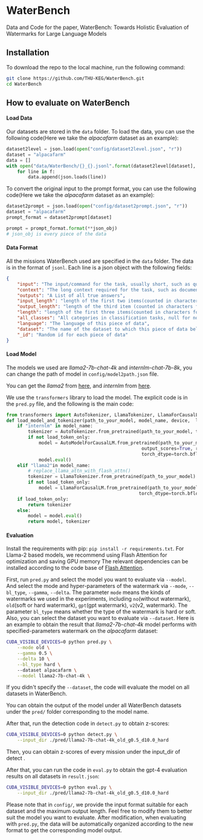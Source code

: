 # WaterBench
Data and Code for the paper, WaterBench: Towards Holistic Evaluation of Watermarks for Large Language Models  

## Installation
To download the repo to the local machine, run the following command:
``` bash
git clone https://github.com/THU-KEG/WaterBench.git
cd WaterBench
```

## How to evaluate on WaterBench

#### Load Data

Our datasets are stored in the `data` folder. To load the data, you can use the following code(Here we take the *alpacafarm* dataset as an example):

``` python
dataset2level = json.load(open("config/dataset2level.json", "r"))
dataset = "alpacafarm"
data = []
with open("data/WaterBench/{}_{}.jsonl".format(dataset2level[dataset], dataset), "r", encoding="utf-8") as f:
    for line in f:
        data.append(json.loads(line))
```

To convert the original input to the prompt format, you can use the following code(Here we take the *alpacafarm* dataset as an example):

``` python
dataset2prompt = json.load(open("config/dataset2prompt.json", "r"))
dataset = "alpacafarm"
prompt_format = dataset2prompt[dataset]

prompt = prompt_format.format(**json_obj)
# json_obj is every piece of the data
```

#### Data Format

All the missions WaterBench used are specified in the `data` folder. The data is in the format of `jsonl`. Each line is a json object with the following fields:

``` json
{
    "input": "The input/command for the task, usually short, such as questions in QA etc",
    "context": "The long context required for the task, such as documents, cross-file code",
    "outputs": "A List of all true answers",
    "input_length": "length of the first two items(counted in characters for Chinese and words for English)",
    "output_length": "length of the third item (counted in characters for Chinese and words for English)",
    "length": "length of the first three items(counted in characters for Chinese and words for English)",
    "all_classes": "All categories in classification tasks, null for non-classification tasks",
    "language": "The language of this piece of data",
    "dataset": "The name of the dataset to which this piece of data belongs",
    "_id": "Random id for each piece of data"
}
```

#### Load Model

The models we used are *llama2-7b-chat-4k* and *internlm-chat-7b-8k*, you can change the path of model in `config/model2path.json` file.

You can get the *llama2* from [here](https://huggingface.co/meta-llama/Llama-2-7b-chat-hf), and *internlm* from [here](https://huggingface.co/internlm/internlm-chat-7b-8k).

We use the `transformers` library to load the model. The explicit code is in the `pred.py` file, and the following is the main code:

``` python
from transformers import AutoTokenizer, LlamaTokenizer, LlamaForCausalLM, AutoModelForCausalLM
def load_model_and_tokenizer(path_to_your_model, model_name, device,  load_token_only=False):
    if "internlm" in model_name:
        tokenizer = AutoTokenizer.from_pretrained(path_to_your_model, trust_remote_code=True)
        if not load_token_only:
            model = AutoModelForCausalLM.from_pretrained(path_to_your_model, trust_remote_code=True,
                                                  output_scores=True, return_dict_in_generate=True, 
                                                  torch_dtype=torch.bfloat16).to(device)
            model.eval()
    elif "llama2"in model_name:
        # replace_llama_attn_with_flash_attn()
        tokenizer = LlamaTokenizer.from_pretrained(path_to_your_model)
        if not load_token_only:
            model = LlamaForCausalLM.from_pretrained(path_to_your_model, output_scores=True, return_dict_in_generate=True, 
                                                 torch_dtype=torch.bfloat16).to(device) 
    if load_token_only:
        return tokenizer
    else:
        model = model.eval()
        return model, tokenizer

```

#### Evaluation

Install the requirements with pip: `pip install -r requirements.txt`. For Llama-2 based models, we recommend using Flash Attention for optimization and saving GPU memory The relevant dependencies can be installed according to the code base of [Flash Attention](https://github.com/Dao-AILab/flash-attention).

First, run `pred.py` and select the model you want to evaluate via `--model`. And select the mode and hyper-parameters of the watermark via `--mode`, `--bl_type`, `--gamma`, `--delta`. The parameter `mode` means the kinds of watermarks we used in the experiments, including `no`(without watermark), `old`(soft or hard watermark), `gpt`(gpt watermark), `v2`(v2, watermark). The parameter `bl_type` means whether the type of the watermark is hard or soft. Also, you can select the dataset you want to evaluate via `--dataset`. Here is an example to obtain the result that *llama2-7b-chat-4k* model performs with specified-parameters watermark on the *alpacafarm* dataset:

``` bash
CUDA_VISIBLE_DEVICES=0 python pred.py \
    --mode old \
    --gamma 0.5 \
    --delta 10 \
    --bl_type hard \ 
    --dataset alpacafarm \
    --model llama2-7b-chat-4k \
```

If you didn't specify the `--dataset`, the code will evaluate the model on all datasets in WaterBench.

You can obtain the output of the model under all WaterBench datasets under the `pred/` folder corresponding to the model name.

After that, run the detection code in `detect.py` to obtain z-scores:

``` bash
CUDA_VISIBLE_DEVICES=0 python detect.py \
    --input_dir ./pred/llama2-7b-chat-4k_old_g0.5_d10.0_hard
```

Then, you can obtain z-scores of every mission under the input_dir of detect .

After that, you can run the code in `eval.py` to obtain the gpt-4 evaluation results on all datasets in `result.json`:

``` bash
CUDA_VISIBLE_DEVICES=0 python eval.py \
    --input_dir ./pred/llama2-7b-chat-4k_old_g0.5_d10.0_hard
```

Please note that in `config/`, we provide the input format suitable for each dataset and the maximum output length. Feel free to modify them to better suit the model you want to evaluate. After modification, when evaluating with `pred.py`, the data will be automatically organized according to the new format to get the corresponding model output.

